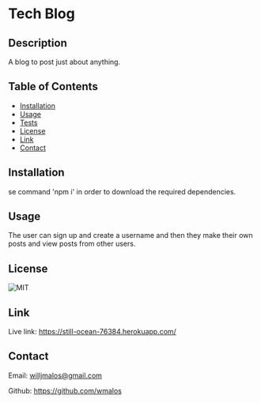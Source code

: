 # Tech Blog

## Description
A blog to post just about anything.

## Table of Contents
- [Installation](#installation)
- [Usage](#usage)
- [Tests](#tests) 
- [License](#license)
- [Link](#link)
- [Contact](#contact)

## Installation
se command 'npm i' in order to download the required dependencies.

## Usage
The user can sign up and create a username and then they make their own posts and view posts from other users.

## License
![MIT](https://img.shields.io/badge/license-MIT-brightgreen)

## Link
Live link: https://still-ocean-76384.herokuapp.com/

## Contact
Email: willjmalos@gmail.com

Github: https://github.com/wmalos